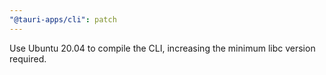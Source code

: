 ```yaml
---
"@tauri-apps/cli": patch
---
```


Use Ubuntu 20.04 to compile the CLI, increasing the minimum libc version required.
